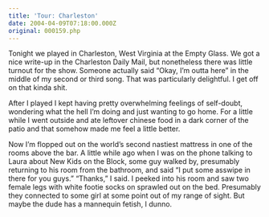 ```yaml
---
title: 'Tour: Charleston'
date: 2004-04-09T07:18:00.000Z
original: 000159.php
---
```


Tonight we played in Charleston, West Virginia at the Empty Glass. We got a nice write-up in the Charleston Daily Mail, but nonetheless there was little turnout for the show. Someone actually said “Okay, I’m outta here” in the middle of my second or third song. That was particularly delightful. I get off on that kinda shit.

After I played I kept having pretty overwhelming feelings of self-doubt, wondering what the hell I’m doing and just wanting to go home. For a little while I went outside and ate leftover chinese food in a dark corner of the patio and that somehow made me feel a little better.

Now I’m flopped out on the world’s second nastiest mattress in one of the rooms above the bar. A little while ago when I was on the phone talking to Laura about New Kids on the Block, some guy walked by, presumably returning to his room from the bathroom, and said “I put some asswipe in there for you guys.” “Thanks,” I said. I peeked into his room and saw two female legs with white footie socks on sprawled out on the bed. Presumably they connected to some girl at some point out of my range of sight. But maybe the dude has a mannequin fetish, I dunno.

